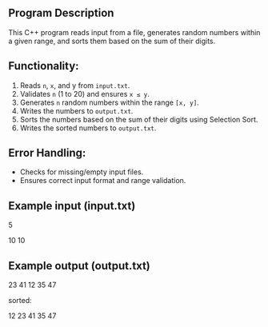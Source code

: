 ## Program Description
This C++ program reads input from a file, generates random numbers within a given range, and sorts them based on the sum of their digits.

## Functionality:
1. Reads `n`, `x`, and y from `input.txt`.
2. Validates `n` (1 to 20) and ensures `x ≤ y`.
3. Generates `n` random numbers within the range `[x, y]`.
4. Writes the numbers to `output.txt`.
5. Sorts the numbers based on the sum of their digits using Selection Sort.
6. Writes the sorted numbers to `output.txt`.
   
## Error Handling:
- Checks for missing/empty input files.
- Ensures correct input format and range validation.

## Example input (input.txt)
5

10 10

## Example output (output.txt)
23 41 12 35 47

sorted:

12 23 41 35 47
